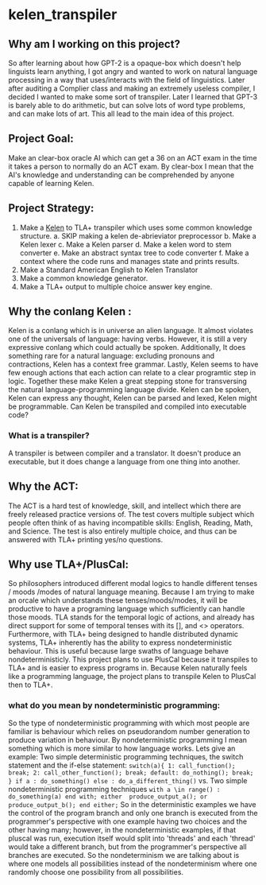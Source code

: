 # kelen_transpiler

## Why am I working on this project?
So after learning about how GPT-2 is a opaque-box which doesn't help linguists learn anything, I got angry and wanted to work on natural language processing in a way that uses/interacts with the field of linguistics. Later after auditing a Complier class and making an extremely useless compiler, I decided I wanted to make some sort of transpiler. Later I learned that GPT-3 is barely able to do arithmetic, but can solve lots of word type problems, and can make lots of art. This all lead to the main idea of this project.

## Project Goal:
Make an clear-box oracle AI which can get a 36 on an ACT exam in the time it takes a person to normally do an ACT exam.
By clear-box I mean that the AI's knowledge and understanding can be comprehended by anyone capable of learning Kelen.

## Project Strategy:
1. Make a [Kelen](https://www.terjemar.net/kelen/kelen.php) to TLA+ transpiler which uses some common knowledge structure.
  a. SKIP making a kelen de-abrieviator preprocessor
  b. Make a Kelen lexer
  c. Make a Kelen parser
  d. Make a kelen word to stem converter
  e. Make an abstract syntax tree to code converter
  f. Make a context where the code runs and manages state and prints results.
2. Make a Standard American English to Kelen Translator
3. Make a common knowledge generator.
4. Make a TLA+ output to multiple choice answer key engine.

## Why the conlang Kelen :
Kelen is a conlang which is in universe an alien language. It almost violates one of the universals of language: having verbs. However, it is still a very expressive conlang which could actually be spoken. Additionally, It does something rare for a natural language: excluding pronouns and contractions, Kelen has a context free grammar. Lastly,  Kelen seems to have few enough actions that each action can relate to a clear programtic step in logic. Together these make Kelen a great stepping stone for transversing the natural language-programming language divide. Kelen can be spoken, Kelen can express any thought, Kelen can be parsed and lexed, Kelen might be programmable. Can Kelen be transpiled and compiled into executable code?
### What is a transpiler?
A transpiler is between compiler and a translator. It doesn't produce an executable, but it does change a language from one thing into another.

## Why the ACT:
The ACT is a hard test of knowledge, skill, and intellect which there are freely released practice versions of. The test covers multiple subject which people often think of as having incompatible skills: English, Reading, Math, and Science. The test is also entirely multiple choice, and thus can be answered with TLA+ printing yes/no questions.

## Why use TLA+/PlusCal:
So philosophers introduced different modal logics to handle different tenses / moods /modes of natural language meaning. Because I am trying to make an orcale which understands these tenses/moods/modes, it will be productive to have a programing language which sufficiently can handle those moods. TLA stands for the temporal logic of actions, and already has direct support for some of temporal tenses with its [], and <> operators. Furthermore, with TLA+ being designed to handle distributed dynamic systems, TLA+ inherently has the ability to express nondeterministic behaviour. This is useful because large swaths of language behave nondeterministicly. This project plans to use PlusCal because it transpiles to TLA+ and is easier to express programs in. Because Kelen naturally feels like a programming language, the project plans to transpile Kelen to PlusCal then to TLA+.

### what do you mean by nondeterministic programming:
So the type of nondeterministic programming with which most people are familiar is behaviour which relies on pseudorandom number generation to produce variation in behaviour. By nondeterministic programming I mean something which is more similar to how language works. Lets give an example:
Two simple deterministic programming techniques, the switch statement and the if-else statement:
`
switch(a){
   1: call_function(); break;
   2: call_other_function(); break;
   default:
      do_nothing();
   break;
}
if a :
    do_something()
else :
    do_a_different_thing()
`
vs. Two simple nondeterministic programming techniques
`
with a \in range() :
    do_something(a)
end with;
either 
    produce_output_a();
or
    produce_output_b();
end either;
`
So in the deterministic examples we have the control of the program branch and only one branch is executed from the programmer's perspective with one example having two choices and the other having many; however, in the nondeterministic examples, if that pluscal was run, execution itself would split into 'threads' and each 'thread' would take a different branch, but from the programmer's perspective  all branches are executed. So the nondeterminism we are talking about is where one models all possibilities instead of the nondeterminism where one randomly choose one possibility from all possibilities.
